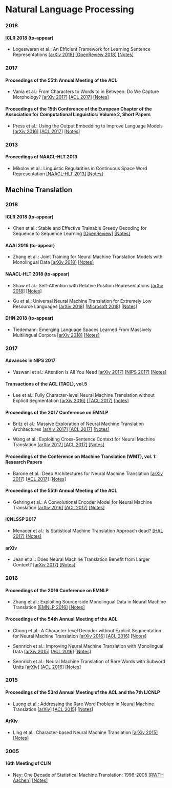 # Natural Language Processing

### 2018
#### ICLR 2018 (to-appear)
* Logeswaran et al.: An Efficient Framework for Learning Sentence Representations [[arXiv 2018]](https://arxiv.org/abs/1803.02893) [[OpenReview 2018]](https://openreview.net/forum?id=rJvJXZb0W) [[Notes]](https://github.com/ducthanhtran/paper_notes/blob/master/machine_learning/nlp/18_an_efficient_framework_for_learning_sent_repr.md)

### 2017
#### Proceedings of the 55th Annual Meeting of the ACL
* Vania et al.: From Characters to Words to in Between: Do We Capture Morphology? [[arXiv 2017]](https://arxiv.org/abs/1704.08352) [[ACL 2017]](http://www.aclweb.org/anthology/P17-1184) [[Notes]](https://github.com/ducthanhtran/paper_notes/blob/master/machine_learning/nlp/17_from_characters_to_words_to_in_between_do_we_capture_morphology.md)

#### Proceedings of the 15th Conference of the European Chapter of the Association for Computational Linguistics: Volume 2, Short Papers
* Press et al.: Using the Output Embedding to Improve Language Models [[arXiv 2016]](https://arxiv.org/abs/1608.05859) [[ACL 2017]](http://aclweb.org/anthology/E17-2025) [[Notes]](https://github.com/ducthanhtran/paper_notes/blob/master/machine_learning/nlp/17_using_the_output_embedding_to_improve_language_models.md)

### 2013
#### Proceedings of NAACL-HLT 2013
* Mikolov et al.: Linguistic Regularities in Continuous Space Word Representation [[NAACL-HLT 2013]](https://www.aclweb.org/anthology/N13-1090) [[Notes]](https://github.com/ducthanhtran/paper_notes/blob/master/machine_learning/nlp/13_linguistic_regularities_in_continuous_space_word_representations.md)

## Machine Translation
### 2018
#### ICLR 2018 (to-appear)
* Chen et al.: Stable and Effective Trainable Greedy Decoding for Sequence to Sequence Learning [[OpenReview]](https://openreview.net/forum?id=rJZlKFkvM) [[Notes]](https://github.com/ducthanhtran/paper_notes/blob/master/machine_learning/nlp/machine_translation/18_stable_and_effective_trainable_greedy_decoding_for_seq_to_seq_learning.md)

#### AAAI 2018 (to-appear)
* Zhang et al.: Joint Training for Neural Machine Translation Models with Monolingual Data [[arXiv 2018]](https://arxiv.org/abs/1803.00353) [[Notes]](https://github.com/ducthanhtran/paper_notes/blob/master/machine_learning/nlp/machine_translation/18_joint_training_for_nmt_models_with_monolingual_data.md)

#### NAACL-HLT 2018 (to-appear)
* Shaw et al.: Self-Attention with Relative Position Representations [[arXiv 2018]](https://arxiv.org/abs/1803.02155) [[Notes]](https://github.com/ducthanhtran/paper_notes/blob/master/machine_learning/nlp/machine_translation/18_self_attention_with_relative_position_representations.md)

* Gu et al.: Universal Neural Machine Translation for Extremely Low Resource Languages [[arXiv 2018]](https://arxiv.org/abs/1802.05368) [[Microsoft 2018]](https://www.microsoft.com/en-us/research/publication/universal-neural-machine-translation-extremely-low-resource-languages/) [[Notes]](https://github.com/ducthanhtran/paper_notes/blob/master/machine_learning/nlp/machine_translation/18_universal_nmt_for_extremely_low_resource_lang.md)

#### DHN 2018 (to-appear)
* Tiedemann: Emerging Language Spaces Learned From Massively Multilingual Corpora [[arXiv 2018]](https://arxiv.org/abs/1802.00273) [[Notes]](https://github.com/ducthanhtran/paper_notes/blob/master/machine_learning/nlp/machine_translation/18_emerging_language_spaces_learned_from_massively_multilingual_corpora.md)

### 2017
#### Advances in NIPS 2017
* Vaswani et al.: Attention Is All You Need [[arXiv 2017]](https://arxiv.org/abs/1706.03762) [[NIPS 2017]](https://papers.nips.cc/paper/7181-attention-is-all-you-need.pdf) [[Notes]](https://github.com/ducthanhtran/paper_notes/blob/master/machine_learning/nlp/machine_translation/17_attention_is_all_you_need.md)

#### Transactions of the ACL (TACL), vol.5
* Lee et al.: Fully Character-level Neural Machine Translation without Explicit Segmentation [[arXiv 2016]](https://arxiv.org/abs/1610.03017) [[TACL 2017]](https://transacl.org/ojs/index.php/tacl/article/viewFile/1051/253) [[notes]](https://github.com/ducthanhtran/paper_notes/blob/master/machine_learning/nlp/machine_translation/16_fully_character_level_nmt_without_explicit_segmentation.md)

#### Proceedings of the 2017 Conference on EMNLP
* Britz et al.: Massive Exploration of Neural Machine Translation Architectures [[arXiv 2017]](https://arxiv.org/abs/1703.03906) [[ACL 2017]](http://aclweb.org/anthology/D17-1151) [[Notes]](https://github.com/ducthanhtran/paper_notes/blob/master/machine_learning/nlp/machine_translation/17_massive_exploration_of_nmt_architectures.md)

* Wang et al.: Exploiting Cross-Sentence Context for Neural Machine Translation [[arXiv 2017]](https://arxiv.org/abs/1704.04347.pdf) [[ACL 2017]](http://aclweb.org/anthology/D17-1301) [[Notes]](https://github.com/ducthanhtran/paper_notes/blob/master/machine_learning/nlp/machine_translation/17_exploiting_cross_sentence_context_for_nmt.md)

#### Proceedings of the Conference on Machine Translation (WMT), vol. 1: Research Papers
* Barone et al.: Deep Architectures for Neural Machine Translation [[arXiv 2017]](https://arxiv.org/abs/1707.07631) [[ACL 2017]](https://github.com/ducthanhtran/paper_notes/blob/master/machine_learning/nlp/machine_translation/17_deep_architectures_for_nmt.md) [[Notes]](https://github.com/ducthanhtran/paper_notes/blob/master/machine_learning/nlp/machine_translation/17_deep_architectures_for_nmt.md)

#### Proceedings of the 55th Annual Meeting of the ACL
* Gehring et al.: A Convolutional Encoder Model for Neural Machine Translation [[arXiv 2016]](https://arxiv.org/abs/1611.02344) [[ACL 2017]](http://www.aclweb.org/anthology/P17-1012) [[Notes]](https://github.com/ducthanhtran/paper_notes/blob/master/machine_learning/nlp/machine_translation/17_a_convolutional_encoder_mode_for_nmt.md)

#### ICNLSSP 2017
* Menacer et al.: Is Statistical Machine Translation Approach dead? [[HAL 2017]](https://hal.inria.fr/hal-01660016/document) [[Notes]](https://github.com/ducthanhtran/paper_notes/blob/master/machine_learning/nlp/machine_translation/17_is_statistical_machine_translation_approach_dead.md)

#### arXiv
* Jean et al.: Does Neural Machine Translation Benefit from Larger Context? [[arXiv 2017]](https://arxiv.org/abs/1711.00513.pdf) [[Notes]](https://github.com/ducthanhtran/paper_notes/blob/master/machine_learning/nlp/machine_translation/17_does_nmt_benefit_from_larger_context.md)

### 2016
#### Proceedings of the 2016 Conference on EMNLP
* Zhang et al.: Exploiting Source-side Monolingual Data in Neural Machine Translation [[EMNLP 2016]](http://www.aclweb.org/anthology/D16-1160) [[Notes]](https://github.com/ducthanhtran/paper_notes/blob/master/machine_learning/nlp/machine_translation/16_exploiting_source_side_monolingual_data_in_nmt.md)

#### Proceedings of the 54th Annual Meeting of the ACL
* Chung et al.: A Character-level Decoder without Explicit Segmentation for Neural Machine Translation [[arXiv 2016]](https://arxiv.org/abs/1603.06147) [[ACL 2016]](http://www.aclweb.org/anthology/P16-1160) [[Notes]](https://github.com/ducthanhtran/paper_notes/blob/master/machine_learning/nlp/machine_translation/16_a_character_level_decoder_without_explicit_segmentation_for_nmt.md)

* Sennrich et al.: Improving Neural Machine Translation with Monolingual Data [[arXiv 2015]](https://arxiv.org/abs/1511.06709.pdf) [[ACL 2016]](http://www.aclweb.org/anthology/P16-1009) [[Notes]](https://github.com/ducthanhtran/paper_notes/blob/master/machine_learning/nlp/machine_translation/15_improving_nmt_with_monolingual_data.md)

* Sennrich et al.: Neural Machine Translation of Rare Words with Subword Units [[arXiv]](https://arxiv.org/abs/1508.07909) [[ACL 2016]](http://www.aclweb.org/anthology/P16-1162) [[Notes]](https://github.com/ducthanhtran/paper_notes/blob/master/machine_learning/nlp/machine_translation/16_nmt_of_rare_words_with_subword_units.md)

### 2015
#### Proceedings of the 53rd Annual Meeting of the ACL and the 7th IJCNLP
* Luong et al.: Addressing the Rare Word Problem in Neural Machine Translation [[arXiv]](https://arxiv.org/abs/1410.8206) [[ACL 2015]](http://www.aclweb.org/anthology/P15-1002) [[Notes]](https://github.com/ducthanhtran/paper_notes/blob/master/machine_learning/nlp/machine_translation/15_addressing_the_rare_word_problem_in_neural_machine_translation.md)

#### ArXiv
* Ling et al.: Character-based Neural Machine Translation [[arXiv 2015]](https://arxiv.org/abs/1511.04586.pdf) [[Notes]](https://github.com/ducthanhtran/paper_notes/blob/master/machine_learning/nlp/machine_translation/15_character_based_nmt.md)

### 2005
#### 16th Meeting of CLIN
* Ney: One Decade of Statistical Machine Translation: 1996-2005 [[RWTH Aachen]](https://www-i6.informatik.rwth-aachen.de/publications/download/508/Ney-MT%20Summit-2005.pdf) [[Notes]](https://github.com/ducthanhtran/paper_notes/blob/master/machine_learning/nlp/machine_translation/05_one_decade_of_smt_1996_2005.md)
